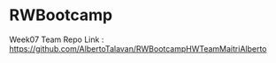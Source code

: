 # RWBootcamp
Week07 Team Repo Link :
https://github.com/AlbertoTalavan/RWBootcampHWTeamMaitriAlberto

